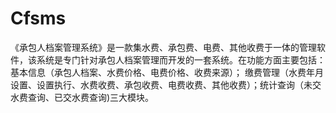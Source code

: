 # Cfsms
 《承包人档案管理系统》是一款集水费、承包费、电费、其他收费于一体的管理软件，该系统是专门针对承包人档案管理而开发的一套系统。在功能方面主要包括：基本信息（承包人档案、水费价格、电费价格、收费来源）； 缴费管理（水费年月设置、设置执行、水费收费、承包收费、电费收费、其他收费）；统计查询（未交水费查询、已交水费查询)三大模块。
